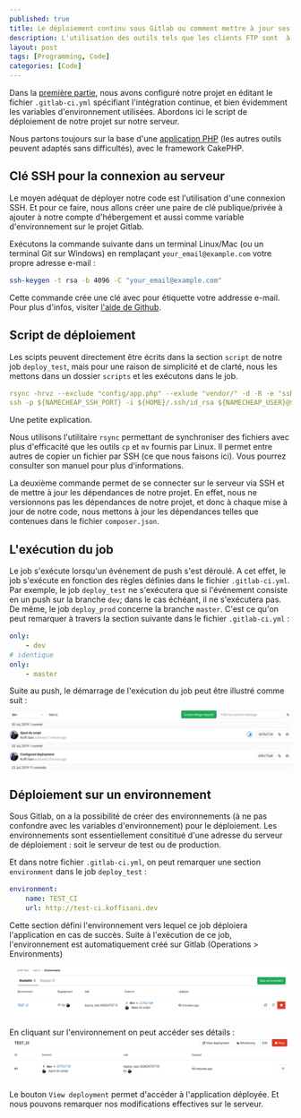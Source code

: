 ```yaml
---
published: true
title: Le déploiement continu sous Gitlab ou comment mettre à jour ses applications de manière élégante -- Partie 2 
description: L'utilisation des outils tels que les clients FTP sont  à prohiber lorsqu'on veut déployer son application ?
layout: post
tags: [Programming, Code]
categories: [Code]
---
```

Dans la [première partie](https://code.koffisani.dev/code/2019/07/29/deploiement-continue.html), nous avons configuré notre projet en éditant le fichier `.gitlab-ci.yml` spécifiant l'intégration continue, et bien évidemment les variables d'environnement utilisées. Abordons ici le script de déploiement de notre projet sur notre serveur. <!--more-->

Nous partons toujours sur la base d'une [application PHP](https://gitlab.com/koffisani/test-ci) (les autres outils peuvent adaptés sans difficultés), avec le framework CakePHP.

## Clé SSH pour la connexion au serveur

Le moyen adéquat de déployer notre code est l'utilisation d'une connexion SSH. Et pour ce faire, nous allons créer une paire de clé publique/privée à ajouter à notre compte d'hébergement et aussi comme variable d'environnement sur le projet Gitlab. 

Exécutons la commande suivante dans un terminal Linux/Mac (ou un terminal Git sur Windows) en remplaçant `your_email@example.com` votre propre adresse e-mail :

```bash
ssh-keygen -t rsa -b 4096 -C "your_email@example.com"
```
Cette commande crée une clé avec pour étiquette votre addresse e-mail. Pour plus d'infos, visiter [l'aide de Github](https://help.github.com/en/articles/generating-a-new-ssh-key-and-adding-it-to-the-ssh-agent).

## Script de déploiement 

Les scipts peuvent directement être écrits dans la section `script` de notre job `deploy_test`, mais pour une raison de simplicité et de clarté, nous les mettons dans un dossier `scripts` et les exécutons dans le job.
 
```yml
rsync -hrvz --exclude "config/app.php" --exlude "vendor/" -d -R -e "ssh -p ${NAMECHEAP_SSH_PORT} -i ${HOME}/.ssh/id_rsa" * ${NAMECHEAP_USER}@${NAMECHEAP_SERVER_URL}:${NAMECHEAP_DEV_FOLDER}/
ssh -p ${NAMECHEAP_SSH_PORT} -i ${HOME}/.ssh/id_rsa ${NAMECHEAP_USER}@${NAMECHEAP_SERVER_URL} "cd ${NAMECHEAP_DEV_FOLDER} && composer update && exit"
```
Une petite explication. 

Nous utilisons l'utilitaire `rsync` permettant de synchroniser des fichiers avec plus d'efficacité que les outils `cp` et `mv` fournis par Linux. Il permet entre autres de copier un fichier par SSH (ce que nous faisons ici). Vous pourrez consulter son manuel pour plus d'informations.

La deuxième commande permet de se connecter sur le serveur via SSH et de mettre à jour les dépendances de notre projet. En effet, nous ne versionnons pas les dépendances de notre projet, et donc à chaque mise à jour de notre code, nous mettons à jour les dépendances telles que contenues dans le fichier `composer.json`.

## L'exécution du job

Le job s'exécute lorsqu'un événement de push s'est déroulé. A cet effet, le job s'exécute en fonction des règles définies dans le fichier `.gitlab-ci.yml`. Par exemple, le job `deploy_test` ne s'exécutera que si l'événement consiste en un push sur la branche `dev`; dans le cas échéant, il ne s'exécutera pas. De même, le job `deploy_prod` concerne la branche `master`. C'est ce qu'on peut remarquer à travers la section suivante dans le fichier `.gitlab-ci.yml` :

```yml
only:
    - dev
# identique
only:
    - master
```
Suite au push, le démarrage de l'exécution du job peut être illustré comme suit : 
<img class="img-fluid" src="/img/job-running-on-push.png" alt="Environnements sur Gitlab"/>

## Déploiement sur un environnement

Sous Gitlab, on a la possibilité de créer des environnements (à ne pas confondre avec les variables d'environnement) pour le déploiement. Les environnements sont essentiellement consititué d'une adresse du serveur de déploiement : soit le serveur de test ou de production.

Et dans notre fichier `.gitlab-ci.yml`, on peut remarquer une section `environment` dans le job `deploy_test` :

```yml
environment:
    name: TEST_CI
    url: http://test-ci.koffisani.dev
```
Cette section défini l'environnement vers lequel ce job déploiera l'application en cas de succès. Suite à l'exécution de ce job, l'environnement est automatiquement créé sur Gitlab (Operations > Environments)

<img class="img-fluid" src="/img/environment-gitlab.png" alt="Environnements sur Gitlab"/>

En cliquant sur l'environnement on peut accéder  ses détails :
<img class="img-fluid" src="/img/environment-detail.png" alt="Détails environnement Gitlab"/>

Le bouton `View deployment` permet d'accéder à l'application déployée. Et nous pouvons remarquer nos modifications effectives sur le serveur.